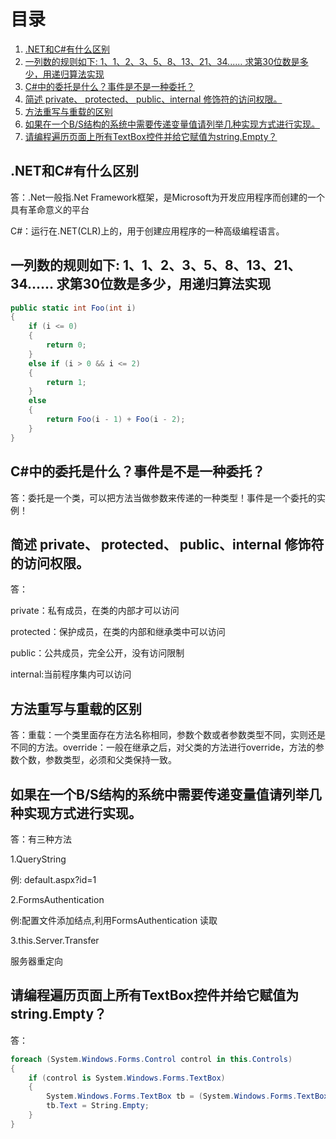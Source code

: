 # 目录

1. [.NET和C#有什么区别](#net和c有什么区别)
2. [一列数的规则如下: 1、1、2、3、5、8、13、21、34...... 求第30位数是多少，用递归算法实现](#一列数的规则如下-112358132134-求第30位数是多少用递归算法实现)
3. [C#中的委托是什么？事件是不是一种委托？](#c中的委托是什么事件是不是一种委托)
4. [简述 private、 protected、 public、internal 修饰符的访问权限。](#简述-private-protected-publicinternal-修饰符的访问权限)
5. [方法重写与重载的区别](#方法重写与重载的区别)
6. [如果在一个B/S结构的系统中需要传递变量值请列举几种实现方式进行实现。](#如果在一个bs结构的系统中需要传递变量值请列举几种实现方式进行实现)
7. [请编程遍历页面上所有TextBox控件并给它赋值为string.Empty？](#请编程遍历页面上所有textbox控件并给它赋值为stringempty)

## .NET和C#有什么区别

答：.Net一般指.Net Framework框架，是Microsoft为开发应用程序而创建的一个具有革命意义的平台

C#：运行在.NET(CLR)上的，用于创建应用程序的一种高级编程语言。

## 一列数的规则如下: 1、1、2、3、5、8、13、21、34...... 求第30位数是多少，用递归算法实现

```c#
public static int Foo(int i)
{
    if (i <= 0)
    {
        return 0;
    }
    else if (i > 0 && i <= 2)
    {
        return 1;
    }
    else
    {
        return Foo(i - 1) + Foo(i - 2);
    }
}
```

## C#中的委托是什么？事件是不是一种委托？

答：委托是一个类，可以把方法当做参数来传递的一种类型！事件是一个委托的实例！

## 简述 private、 protected、 public、internal 修饰符的访问权限。

答：

private：私有成员，在类的内部才可以访问

protected：保护成员，在类的内部和继承类中可以访问

public：公共成员，完全公开，没有访问限制

internal:当前程序集内可以访问

 

## 方法重写与重载的区别

答：重载：一个类里面存在方法名称相同，参数个数或者参数类型不同，实则还是不同的方法。override：一般在继承之后，对父类的方法进行override，方法的参数个数，参数类型，必须和父类保持一致。

 

 

## 如果在一个B/S结构的系统中需要传递变量值请列举几种实现方式进行实现。

答：有三种方法

1.QueryString

例: default.aspx?id=1

2.FormsAuthentication

例:配置文件添加结点,利用FormsAuthentication 读取

3.this.Server.Transfer

服务器重定向

 

## 请编程遍历页面上所有TextBox控件并给它赋值为string.Empty？

答： 

```c#
foreach (System.Windows.Forms.Control control in this.Controls)
{
    if (control is System.Windows.Forms.TextBox)
    {
        System.Windows.Forms.TextBox tb = (System.Windows.Forms.TextBox)control;
        tb.Text = String.Empty;
    }
}
```



 